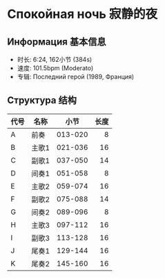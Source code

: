 # Спокойная ночь 寂静的夜

## Информация 基本信息

- 时长: 6:24, 162小节 (384s)
- 速度: 101.5bpm (Moderato)
- 专辑: Последний герой (1989, Франция)

## Структура 结构

| 代号 | 名称  | 小节    | 长度 |
| ---- | ----- | ------- | ---: |
| A    | 前奏  | 013-020 |    8 |
| B    | 主歌1 | 021-036 |   16 |
| C    | 副歌1 | 037-050 |   14 |
| D    | 间奏1 | 051-058 |    8 |
| E    | 主歌2 | 059-074 |   16 |
| F    | 副歌2 | 075-088 |   14 |
| G    | 间奏2 | 089-096 |    8 |
| H    | 主歌3 | 097-112 |   16 |
| I    | 副歌3 | 113-128 |   16 |
| J    | 尾奏1 | 129-144 |   16 |
| K    | 尾奏2 | 145-160 |   16 |